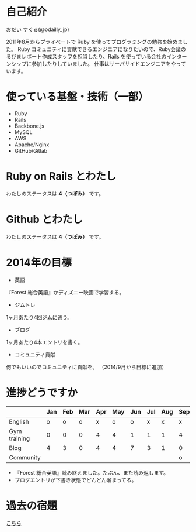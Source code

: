 # 自己紹介
おだい すぐる(@odailly_jp)

2011年8月からプライベートで Ruby を使ってプログラミングの勉強を始めました。
Ruby コミュニティに貢献できるエンジニアになりたいので、Ruby会議のるびまレポート作成スタッフを担当したり、Rails を使っている会社のインターンシップに参加したりしていました。
仕事はサーバサイドエンジニアをやっています。

# 使っている基盤・技術（一部）
- Ruby
- Rails
- Backbone.js
- MySQL
- AWS
- Apache/Nginx
- GitHub/Gitlab

# Ruby on Rails とわたし
わたしのステータスは **4（つぼみ）** です。

# Github とわたし
わたしのステータスは **4（つぼみ）** です。

# 2014年の目標
- 英語

『Forest 総合英語』かディズニー映画で学習する。

- ジムトレ

1ヶ月あたり4回ジムに通う。

- ブログ

1ヶ月あたり4本エントリを書く。

- コミュニティ貢献

何でもいいのでコミュニティに貢献を。
（2014/9月から目標に追加）

# 進捗どうですか
|               | Jan | Feb | Mar | Apr | May | Jun | Jul | Aug | Sep | Oct | Nov | Dec |
|:--------------|-----|-----|-----|-----|-----|-----|-----|-----|-----|-----|-----|----:|
| English       |  o  |  o  |  o  |  x  |  o  |  o  |  x  |  x  |  x  |  o  |     |     |
| Gym training  |   0 |   0 |   0 |   4 |   4 |   1 |   1 |   1 |   4 |   1 |     |     |
| Blog          |   4 |   3 |   0 |   4 |   4 |   7 |   3 |   1 |   0 |   1 |     |     |
| Community     |     |     |     |     |     |     |     |     |  o  |  x  |     |     |

- 『Forest 総合英語』読み終えました。たぶん、また読み返します。
- ブログエントリが下書き状態でどんどん溜まってる。

# 過去の宿題
[こちら](https://gist.github.com/odaillyjp/ae33200fd8ffc9f35d6c)
